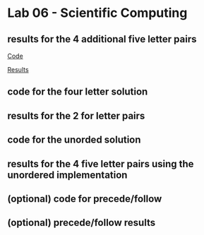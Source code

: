 # Lab 06 - Scientific Computing

## results for the 4 additional five letter pairs

[Code](https://github.com/emkulka/oss-repo-template/blob/master/labs/lab-06/step1.py)

[Results](https://github.com/emkulka/oss-repo-template/blob/master/labs/lab-06/step1.txt)

## code for the four letter solution

## results for the 2 for letter pairs

## code for the unorded solution

## results for the 4 five letter pairs using the unordered implementation

## (optional) code for precede/follow

## (optional) precede/follow results

